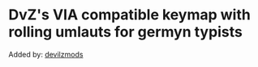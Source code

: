 # DvZ's VIA compatible keymap with rolling umlauts for germyn typists

Added by: [devilzmods](https://github.com/devilzmods)
